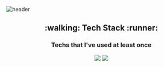 ![header](https://capsule-render.vercel.app/api?type=cylinder&color=FDCB58&height=300&section=header&text=SeoYun.Jang&fontSize=90&animation=blinking1.6s)

<h2 align="center">:walking: Tech Stack :runner:</h2>

<h3 align="center">Techs that I've used at least once</h3>

<p align="center">
  <img src="https://img.shields.io/badge/JAVA-007396?style=flat-square&amp;logo=Java&amp;logoColor=white">
  <img src="https://img.shields.io/badge/JavaScript-F7DF1E?style=flat-square&amp;logo=JavaScript&amp;logoColor=white">
</p>
